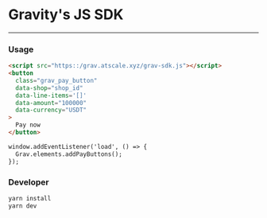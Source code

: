 # Gravity's JS SDK

---

### Usage

```html
<script src="https::/grav.atscale.xyz/grav-sdk.js"></script>
<button
  class="grav_pay_button"
  data-shop="shop_id"
  data-line-items='[]'
  data-amount="100000"
  data-currency="USDT"
>
  Pay now
</button>

window.addEventListener('load', () => {
  Grav.elements.addPayButtons();
});
```

### Developer

```bash
yarn install
yarn dev
```
